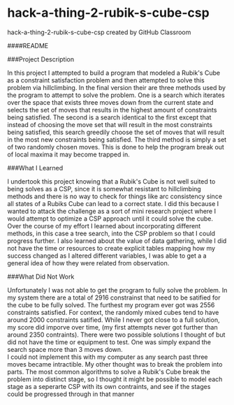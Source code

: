# hack-a-thing-2-rubik-s-cube-csp
hack-a-thing-2-rubik-s-cube-csp created by GitHub Classroom

####README

###Project Description

  In this project I attempted to build a program that modeled a Rubik's Cube as a constraint satisfaction problem and then
  attempted to solve this problem via hillclimbing.  In the final version their are three methods used by the program to attempt
  to solve the problem.  One is a search which iterates over the space that exists three moves down from the current state and
  selects the set of moves that results in the highest amount of constraints being satisfied.  The second is a search identical to the
  first except that instead of choosing the move set that will result in the most constraints being satisfied, this search
  greedily choose the set of moves that will result in the most new constraints being satisfied.  The third method is simply
  a set of two randomly chosen moves.  This is done to help the program break out of local maxima it may become trapped in.
  
  ###What I Learned
  
  I undertook this project knowing that a Rubik's Cube is not well suited to being solves as a CSP, since it is somewhat resistant to
  hillclimbing methods and there is no way to check for things like arc consistency since all states of a Rubiks Cube can 
  lead to a correct state.  I did this because I wanted to attack the challenge as a sort of mini research project where I 
  would attempt to optimize a CSP approach until it could solve the cube.  Over the course of my effort I learned about incorporating
  different methods, in this case a tree search, into the CSP problem so that I could progress further.  I also learned about the 
  value of data gathering, while I did not have the time or resources to create explicit tables mapping how my success changed as 
  I altered different variables, I was able to get a a general idea of how they were related from observation.
  
  ###What Did Not Work
  
  Unfortunately I was not able to get the program to fully solve the problem.  In my system there are a total of 2916 constrainst that need
  to be satified for the cube to be fully solved.  The furthest my program ever got was 2556 constraints satisfied.  For context,
  the randomly mixed cubes tend to have around 2000 constraints satified.  While I never got close to a full solution, my score
  did imporve over time, (my first attempts never got further than around 2350 contraints).  There were two possible solutions
  I thought of but did not have the time or equipment to test.  One was simply expand the search space more than 3 moves down.  
  I could not implement this with my computer as any search past three moves became intractible.  My other thought was to break the 
  problem into parts.  The most common algorithms to solve a Rubik's Cube break the problem into distinct stage, so I thought
  it might be possible to model each stage as a seperarte CSP with its own contraints, and see if the stages could be progressed 
  through in that manner
